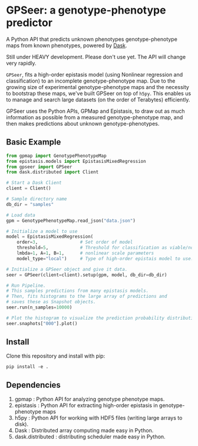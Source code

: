 # GPSeer: a genotype-phenotype predictor

A Python API that predicts unknown phenotypes genotype-phenotype maps from known phenotypes, powered by [Dask](https://github.com/dask/dask).

Still under HEAVY development. Please don't use yet. The API will change very rapidly.

`GPSeer`, fits a high-order epistasis model (using Nonlinear regression and classification) to an incomplete genotype-phenotype map. Due to the growing size of experimental genotype-phenotype maps and the necessity to bootstrap these maps, we've built GPSeer on top of `h5py`. This enables us to manage and search large datasets (on the order of Terabytes) efficiently.

GPSeer uses the Python APIs, GPMap and Epistasis, to draw out as much information as possible from a measured genotype-phenotype map, and then makes predictions about unknown genotype-phenotypes.

## Basic Example

```python
from gpmap import GenotypePhenotypeMap
from epistasis.models import EpistasisMixedRegression
from gpseer import GPSeer
from dask.distributed import Client

# Start a Dask Client
client = Client()

# Sample directory name
db_dir = "samples"

# Load data
gpm = GenotypePhenotypeMap.read_json("data.json")

# Initialize a model to use
model = EpistasisMixedRegression(
    order=3,                # Set order of model
    threshold=5,            # Threshold for classification as viable/nonviable
    lmbda=1, A=1, B=1,      # nonlinear scale parameters
    model_type="local")     # Type of high-order epistais model to use.

# Initialize a GPSeer object and give it data.
seer = GPSeer(client=client).setup(gpm, model, db_dir=db_dir)

# Run Pipeline.
# This samples predictions from many epistasis models.
# Then, fits histograms to the large array of predictions and
# saves these as Snapshot objects.
seer.run(n_samples=10000)

# Plot the histogram to visualize the prediction probability distribution.
seer.snaphots["000"].plot()
```

## Install

Clone this repository and install with pip:

```
pip install -e .
```

## Dependencies

1. gpmap : Python API for analyzing genotype phenotype maps.
2. epistasis : Python API for extracting high-order epistasis in genotype-phenotype maps
3. h5py : Python API for working with HDF5 files (writing large arrays to disk).
4. Dask : Distributed array computing made easy in Python.
5. dask.distributed : distributing scheduler made easy in Python.
